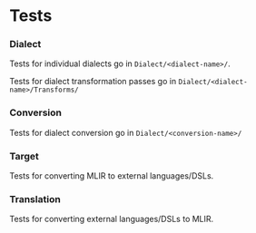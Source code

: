 Tests
=====

### Dialect
Tests for individual dialects go in `Dialect/<dialect-name>/`.

Tests for dialect transformation passes go in `Dialect/<dialect-name>/Transforms/`

### Conversion
Tests for dialect conversion go in `Dialect/<conversion-name>/`

### Target
Tests for converting MLIR to external languages/DSLs.

### Translation
Tests for converting external languages/DSLs to MLIR.
